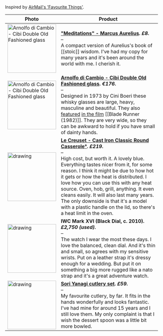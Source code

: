 Inspired by [AirMail's 'Favourite Things'](https://airmail.news/shop/guest).

Photo | Product
-- | --
<a href="https://www.amazon.co.uk/Penguin-Great-Ideas-Meditations-September/dp/B0161SVRN8/"><img src="https://elliotclowes.com/cold/2024/penguin-great-ideas-meditations-by-aurelius-marcus-min.jpg" alt="Arnolfo di Cambio - Cibi Double Old Fashioned glass" width="160"/></a> | **["Meditations" - Marcus Aurelius](https://www.amazon.co.uk/Penguin-Great-Ideas-Meditations-September/dp/B0161SVRN8/). *£8*.** <br>–<br>A compact version of Aurelius's book of [[stoic]] wisdom. I've had my copy for many years and it's been around the world with me. I cherish it.
<a href="https://arnolfodicambio.com/product/cibi-double-old-fashioned-glass-the-bladerunner-glass/"><img src="https://elliotclowes.com/cold/2024/cibi-double-old-fashioned-glass.jpg" alt="Arnolfo di Cambio - Cibi Double Old Fashioned glass" width="160"/></a> | **[Arnolfo di Cambio - Cibi Double Old Fashioned glass](https://arnolfodicambio.com/product/cibi-double-old-fashioned-glass-the-bladerunner-glass/). *€176*.** <br>–<br>Designed in 1973 by Cini Boeri these whisky glasses are large, heavy, masculine and beautiful. They also [featured](https://elliotclowes.com/cold/2024/blade-runner-deckards-whiskey-glass.jpg) [in the film](https://elliotclowes.com/cold/2024/blade-runner-deckards-whiskey-glass-2.jpg) [[Blade Runner (1982)]]. They are very wide, so they can be awkward to hold if you have small of dainty hands.
<a href="https://www.amazon.co.uk/dp/0374525706?tag=mostrecomme0e-21&geniuslink=true"><img src="https://elliotclowes.com/cold/2024/le-creuset-cast-iron-classic-round-casserole.jpg" alt="drawing" width="160"/></a> | **[Le Creuset - Cast Iron Classic Round Casserole](https://www.lecreuset.co.uk/en_GB/p/cast-iron-classic-round-casserole/CI5001.html?dwvar_CI5001_color=ocean&dwvar_CI5001_size=26cm-l5-3)[°](https://elliotclowes.com/cold/2024/https__www.lecreuset.co.uk_en_GB_p_cast-iron-classic-round-casserole_CI5001.html_dwvar_CI5001_color=ocean&dwvar_CI5001_size=26cm-l5-3.html). *£219*.** <br>–<br>High cost, but worth it. A lovely blue. Everything tastes nicer from it, for some reason. I think it might be due to how hot it gets or how the heat is distributed. I love how you can use this with any heat source. Oven, hob, grill, anything. It even cleans easily. It will also last many years. The only downside is that it's a model with a plastic handle on the lid, so there's a heat limit in the oven.
<a href="https://www.amazon.co.uk/dp/0374525706?tag=mostrecomme0e-21&geniuslink=true"><img src="https://www.collectorsquare.com/images/are/b1/11045b101/11045b1010167-iwc-pilot's-watches-mark-xvi-reference-iwc-3255.jpg" alt="drawing" width="160"/></a> | **IWC Mark XVI (Black Dial, c. 2010). *£2,750 (used)*.** <br>–<br>The watch I wear the most these days. I love the balanced, clean dial. And it's thin and small, so agrees with my sensitive wrists. Put on a leather strap it's dressy enough for a wedding. But put it on something a big more rugged like a nato strap and it's a great adventure watch.
<a href="https://www.amazon.co.uk/Stolen-Focus-Surprising-Reason-Attention/dp/1526620219/ref=sr_1_1?crid=2D3FR85NU3ECL&keywords=stolen+focus+johann+hari+paperback&qid=1703577261&sprefix=stolen+focus%2Caps%2C78&sr=8-1"><img src="https://elliotclowes.com/cold/2024/sori-yanagi-cutlery-set-min.jpg" alt="drawing" width="160"/></a> | **[Sori Yanagi cutlery set](https://store.moma.org/en-gb/products/yanagi-flatware-set-of-5). *£59*.** <br>–<br>My favourite cutlery, by far. It fits in the hands wonderfully and looks fantastic. I've had mine for around 15 years and I still love them. My only complaint is that I wish the dessert spoon was a little bit more bowled. 